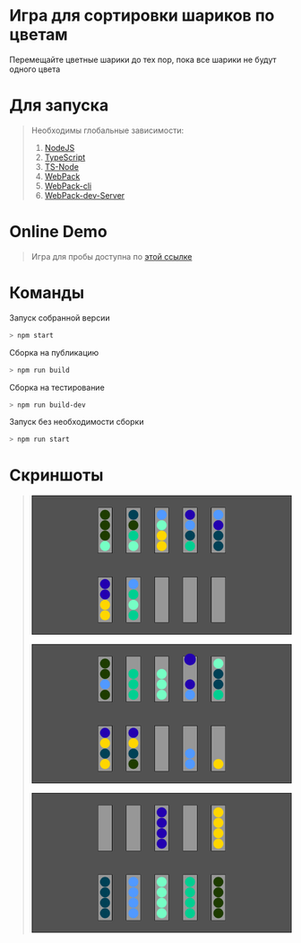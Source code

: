 # Игра для сортировки шариков по цветам

Перемещайте цветные шарики до тех пор, пока все шарики не будут одного цвета

# Для запуска

> Необходимы глобальные зависимости:
>
> 1. [NodeJS](https://nodejs.org/en/)
> 1. [TypeScript](https://www.npmjs.com/package/typescript)
> 1. [TS-Node](https://www.npmjs.com/package/ts-node)
> 1. [WebPack](https://www.npmjs.com/package/webpack)
> 1. [WebPack-cli](https://www.npmjs.com/package/webpack-cli)
> 1. [WebPack-dev-Server](https://www.npmjs.com/package/webpack-dev-server)
>

# Online Demo

>
> Игра для пробы доступна по [этой ссылке](//vicimpa.github.io/lines-sorts/)
>

# Команды


Запуск собранной версии
```bash
> npm start
```

Сборка на публикацию
```bash
> npm run build
```

Сборка на тестирование
```bash
> npm run build-dev
```

Запуск без необходимости сборки
```bash
> npm run start
```

# Скриншоты

>
> ![](screen/img1.png)
>
> ![](screen/img2.png)
>
> ![](screen/img3.png)
>